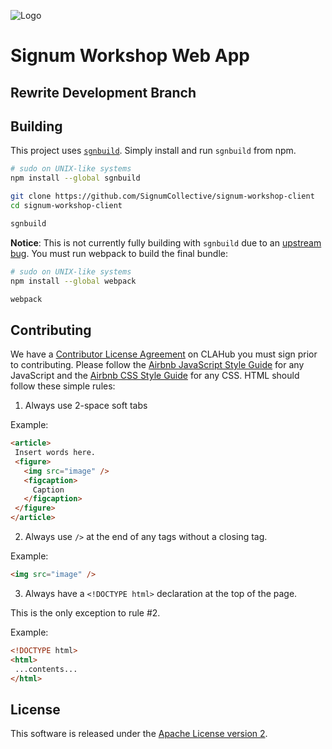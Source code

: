 ![Logo](https://www.signum.io/img/logo.png)

# Signum Workshop Web App

## Rewrite Development Branch

## Building

This project uses [`sgnbuild`](https://www.signum.io/sgnbuild). Simply install and run `sgnbuild` from npm.

```sh
# sudo on UNIX-like systems
npm install --global sgnbuild

git clone https://github.com/SignumCollective/signum-workshop-client
cd signum-workshop-client

sgnbuild
```

**Notice**: This is not currently fully building with `sgnbuild` due to an [upstream bug](https://github.com/SignumCollective/sgnbuild/issues/2). You must run webpack to build the final bundle:

```sh
# sudo on UNIX-like systems
npm install --global webpack

webpack
```

## Contributing

We have a [Contributor License Agreement](https://www.clahub.com/agreements/SignumCollective/signum-workshop-client) on CLAHub you must sign prior to contributing. Please follow the [Airbnb JavaScript Style Guide](https://github.com/airbnb/javascript) for any JavaScript and the [Airbnb CSS Style Guide](https://github.com/airbnb/css) for any CSS. HTML should follow these simple rules:

1. Always use 2-space soft tabs

  Example:

  ```html
  <article>
   Insert words here.
   <figure>
     <img src="image" />
     <figcaption>
       Caption
     </figcaption>
   </figure>
  </article>
  ```

2. Always use `/>` at the end of any tags without a closing tag.

  Example:

  ```html
  <img src="image" />
  ```

3. Always have a `<!DOCTYPE html>` declaration at the top of the page.

  This is the only exception to rule #2.

  Example:

  ```html
  <!DOCTYPE html>
  <html>
   ...contents...
  </html>
  ```

## License

This software is released under the [Apache License version 2](LICENSE.md).
